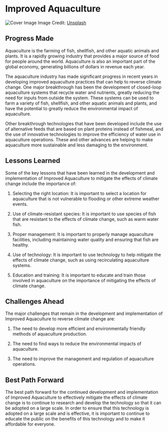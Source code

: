 # Improved Aquaculture

![Cover Image](https://images.unsplash.com/photo-1649347173827-b817bbf0034e?crop=entropy&cs=tinysrgb&fit=max&fm=jpg&ixid=Mnw0NDM1NTZ8MHwxfHNlYXJjaHwxfHxJbXByb3ZlZCUyMEFxdWFjdWx0dXJlfGVufDB8fHx8MTY4MzA0OTEyOQ&ixlib=rb-4.0.3&q=80&w=1080)
Image Credit: [Unsplash](https://unsplash.com/@cr_eab)

## Progress Made

Aquaculture is the farming of fish, shellfish, and other aquatic animals and plants. It is a rapidly growing industry that provides a major source of food for people around the world. Aquaculture is also an important part of the global economy, generating billions of dollars in revenue each year.

The aquaculture industry has made significant progress in recent years in developing improved aquaculture practices that can help to reverse climate change. One major breakthrough has been the development of closed-loop aquaculture systems that recycle water and nutrients, greatly reducing the need for inputs from outside the system. These systems can be used to farm a variety of fish, shellfish, and other aquatic animals and plants, and have the potential to greatly reduce the environmental impact of aquaculture.

Other breakthrough technologies that have been developed include the use of alternative feeds that are based on plant proteins instead of fishmeal, and the use of innovative technologies to improve the efficiency of water use in aquaculture operations. These and other advances are helping to make aquaculture more sustainable and less damaging to the environment.

## Lessons Learned

Some of the key lessons that have been learned in the development and implementation of Improved Aquaculture to mitigate the effects of climate change include the importance of:

1. Selecting the right location: It is important to select a location for aquaculture that is not vulnerable to flooding or other extreme weather events.

2. Use of climate-resistant species: It is important to use species of fish that are resistant to the effects of climate change, such as warm water fish.

3. Proper management: It is important to properly manage aquaculture facilities, including maintaining water quality and ensuring that fish are healthy.

4. Use of technology: It is important to use technology to help mitigate the effects of climate change, such as using recirculating aquaculture systems.

5. Education and training: It is important to educate and train those involved in aquaculture on the importance of mitigating the effects of climate change.

## Challenges Ahead

The major challenges that remain in the development and implementation of Improved Aquaculture to reverse climate change are:

1. The need to develop more efficient and environmentally friendly methods of aquaculture production.

2. The need to find ways to reduce the environmental impacts of aquaculture.

3. The need to improve the management and regulation of aquaculture operations.

## Best Path Forward

The best path forward for the continued development and implementation of Improved Aquaculture to effectively mitigate the effects of climate change is to continue to research and develop the technology so that it can be adopted on a large scale. In order to ensure that this technology is adopted on a large scale and is effective, it is important to continue to educate the public on the benefits of this technology and to make it affordable for everyone.
